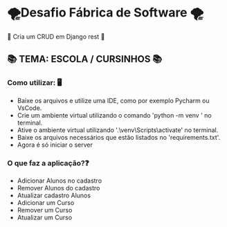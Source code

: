 <h1>🌪Desafio Fábrica de Software 🌪</h1> 

<p>🐍 Cria um CRUD em Django rest 🐍</p>

<h2>📚 TEMA: ESCOLA / CURSINHOS 📚</h2>

<h3>Como utilizar: 🖥</h3>
<ul>
  <li>Baixe os arquivos e utilize uma IDE, como por exemplo Pycharm ou VsCode.</li>
  <li>Crie um ambiente virtual utilizando o comando 'python -m venv <nome_da_venv>' no terminal.</li>
  <li>Ative o ambiente virtual utilizando '.\venv\Scripts\activate' no terminal.
  <li>Baixe os arquivos necessários que estão listados no 'requirements.txt'.</li>
  <li>Agora é só iniciar o server</li>
</ul>

<h3>O que faz a aplicação?❓</h3>
<ul>
  <li>Adicionar Alunos no cadastro</li>
  <li>Remover Alunos do cadastro</li>
  <li>Atualizar cadastro Alunos</li>
  <li>Adicionar um Curso</li>
  <li>Remover um Curso</li>
  <li>Atualizar um Curso</li>
</ul>
